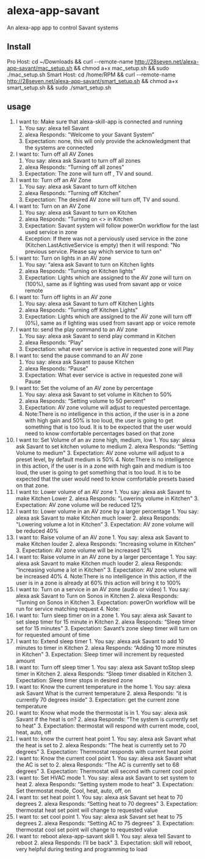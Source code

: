 # alexa-app-savant

An alexa-app app to control Savant systems

## Install
Pro Host:
cd ~/Downloads && curl --remote-name http://28seven.net/alexa-app-savant/mac_setup.sh && chmod a+x mac_setup.sh && sudo ./mac_setup.sh
Smart Host:
cd /home/RPM && curl --remote-name http://28seven.net/alexa-app-savant/smart_setup.sh && chmod a+x smart_setup.sh && sudo ./smart_setup.sh


## usage
1. I want to: Make sure that alexa-skill-app is connected and running
    1. You say: alexa tell Savant
    2. alexa Responds: "Welcome to your Savant System”
    3. Expectation: none, this will only provide the acknowledgment that the systems are connected
2. I want to: Turn off all AV Zones
    1. You say: alexa ask Savant to turn off all zones
    2. alexa Responds: “Turning off all zones”
    3. Expectation: The zone will turn off , TV and sound.
3. I want to: Turn off an AV Zone
    1. You say: alexa ask Savant to turn off kitchen
    2. alexa Responds: “Turning off Kitchen”
    3. Expectation: The desired AV zone will turn off, TV and sound.
4. I want to: Turn on an AV Zone
    1. You say: alexa ask Savant to turn on Kitchen
    2. alexa Responds: "Turning on <<service name>> in Kitchen
    3. Expectation: Savant system will follow powerOn workflow for the last used service in zone
    4. Exception: If there was not a perviously used service in the zone (Kitchen.LastActiveService is empty) then it will respond: "No previous service. Please say which service to turn on"
5.  I want to: Turn on lights in an AV zone
    1. You say: “alexa ask Savant to turn on Kitchen lights
    2. alexa Responds: “Turning on Kitchen lights”
    3. Expectation: Lights which are assigned to the AV zone will turn on (100%), same as if lighting was used from savant app or voice remote
6. I want to:  Turn off lights in an AV zone
    1. You say: alexa ask Savant to turn off Kitchen Lights
    2. alexa Responds: “Turning off Kitchen Lights"
    3. Expectation: Lights which are assigned to the AV zone will turn off (0%), same as if lighting was used from savant app or voice remote
7.  I want to: send the play command to an AV zone
    1. You say: alexa ask Savant to send play command in Kitchen
    2. alexa Responds: “Play"
    3. Expectation: what ever service is active in requested zone will Play
8.  I want to: send the pause command to an AV zone
    1. You say: alexa ask Savant to pause  Kitchen
    2. alexa Responds: “Pause"
    3. Expectation: What ever service is active in requested zone will Pause
9. I want to: Set the volume of an AV zone by percentage
    1. You say: alexa ask Savant to set volume in Kitchen to 50%
    2. alexa Responds: “Setting volume to 50 percent"
    3. Expectation: AV zone volume will adjust to requested percentage.
    4. Note:There is no intelligence in this action, if the user is in a zone with high gain and 50% is too loud, the user is going to get something that is too loud.  It is to be expected that the user would need to know comfortable percentages based on that zone
10.  I want to: Set Volume of an av zone high, medium, low
    1. You say: alexa ask Savant to set kitchen volume to medium
    2. alexa Responds: “Setting Volume to medium"
    3. Expectation: AV zone volume will adjust to a preset level, by default medium is 50%
    4. Note:There is no intelligence in this action, if the user is in a zone with high gain and medium is too loud, the user is going to get something that is too loud.  It is to be expected that the user would need to know comfortable presets based on that zone.
11.  I want to: Lower volume of an AV zone
    1. You say: alexa ask Savant to make Kitchen Lower
    2. alexa Responds: "Lowering volume in Kitchen"
    3. Expectation: AV zone volume will be reduced 12%
12.  I want to: Lower volume in an AV zone by a larger percentage
    1. You say: alexa ask Savant to make Kitchen much lower
    2. alexa Responds: "Lowering volume a lot in Kitchen”
    3. Expectation: AV zone volume will be reduced 40%
13.  I want to: Raise volume of an AV zone
    1. You say: alexa ask Savant to make Kitchen louder
    2. alexa Responds: “Increasing volume in Kitchen"
    3. Expectation: AV zone volume will be increased 12%
14.  I want to: Raise volume in an AV zone by a larger percentage
    1. You say: alexa ask Savant to make Kitchen much louder
    2. alexa Responds: “Increasing volume a lot in Kitchen”
    3. Expectation: AV zone volume will be increased 40%
    4. Note:There is no intelligence in this action, if the user is in a zone is already at 60% this action will bring it to 100%
15.  I want to: Turn on a service in an AV zone (audio or video)
    1. You say: alexa ask Savant to Turn on Sonos in Kitchen
    2. alexa Responds: “Turning on Sonos in Kitchen
    3. Expectation: powerOn workflow will be run for service matching request
    4. Note:  
16.  I want to: Turn sleep timer on in a zone
    1. You say: alexa ask Savant to set sleep timer for 15 minute in Kitchen
    2. alexa Responds: “Sleep timer set for 15 minutes"
    3. Expectation: Savant’s zone sleep timer will turn on for requested amount of time
17.  I want to: Extend sleep timer
    1. You say: alexa ask Savant to add 10 minutes to timer in Kitchen
    2. alexa Responds: “Adding 10 more minutes in Kitchen"
    3. Expectation: Sleep timer will increment by requested amount
18.  I want to: Turn off sleep timer
    1. You say: alexa ask Savant toStop sleep timer in Kitchen
    2. alexa Responds: “Sleep timer disabled in Kitchen
    3. Expectation: Sleep timer stops in desired zone
19.  I want to: Know the current temperature in the home
    1. You say: alexa ask Savant What is the current temperature
    2. alexa Responds: “it is currently 70 degrees inside"
    3. Expectation: get the current zone temperature
20.  I want to: Know what mode the thermostat is in
    1. You say: alexa ask Savant if the heat is on?
    2. alexa Responds: “The system is currently set to heat"
    3. Expectation: thermostat will respond with current mode, cool, heat, auto, off
21.  I want to: know the current heat point
    1. You say: alexa ask Savant what the heat is set to
    2. alexa Responds: “The heat is currently set to 70 degrees"
    3. Expectation: Thermostat responds with current heat point
22.  I want to: Know the current cool point
    1. You say: alexa ask Savant what the AC is set to
    2. alexa Responds: “The AC is currently set to 68 degrees"
    3. Expectation: Thermostat will second with current cool point
23.  I want to: Set HVAC mode
    1. You say: alexa ask Savant to set system to heat
    2. alexa Responds: “Setting system mode to heat"
    3. Expectation: Set thermostat mode, Cool, heat, auto, off, on
24.  I want to: set heat point
    1. You say: alexa ask Savant set heat to 70 degrees
    2. alexa Responds: “Setting heat to 70 degrees"
    3. Expectation: thermostat heat set point will change to requested value
25.  I want to: set cool point
    1. You say: alexa ask Savant set heat to 75 degrees
    2. alexa Responds: “Setting AC to 75 degrees"
    3. Expectation:  thermostat cool set point will change to requested value
26.  I want to: reboot alexa-app-savant skill
    1. You say: alexa tell Savant to reboot
    2. alexa Responds: I’ll be back"
    3. Expectation:  skill will reboot, very helpful during testing and programming to load
